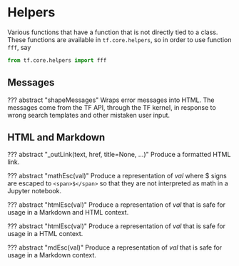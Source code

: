 # Helpers

Various functions that have a function that is not directly tied to a class.
These functions are available in `tf.core.helpers`,
so in order to use function `fff`, say

```python
from tf.core.helpers import fff
```

## Messages

??? abstract "shapeMessages"
    Wraps error messages into HTML. The messages come from the TF API,
    through the TF kernel, in response to wrong search templates
    and other mistaken user input.

## HTML and Markdown

??? abstract "\_outLink(text, href, title=None, ...)"
    Produce a formatted HTML link.

??? abstract "mathEsc(val)"
    Produce a representation of *val* where $ signs are escaped to `<span>$</span>`
    so that they are not interpreted as math in a Jupyter notebook.

??? abstract "htmlEsc(val)"
    Produce a representation of *val* that is safe for usage in a Markdown and HTML context.

??? abstract "htmlEsc(val)"
    Produce a representation of *val* that is safe for usage in a HTML context.

??? abstract "mdEsc(val)"
    Produce a representation of *val* that is safe for usage in a Markdown context.

